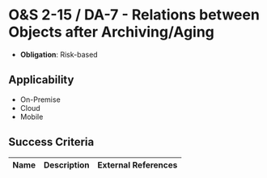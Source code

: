 # O&S 2-15 / DA-7 - Relations between Objects after Archiving/Aging

- **Obligation**: Risk-based






## Applicability

- On-Premise
- Cloud
- Mobile



## Success Criteria

| Name | Description | External References |
| ----- | ---------- | ------------------- |

